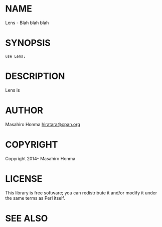 # NAME

Lens - Blah blah blah

# SYNOPSIS

    use Lens;

# DESCRIPTION

Lens is

# AUTHOR

Masahiro Honma <hiratara@cpan.org>

# COPYRIGHT

Copyright 2014- Masahiro Honma

# LICENSE

This library is free software; you can redistribute it and/or modify
it under the same terms as Perl itself.

# SEE ALSO
